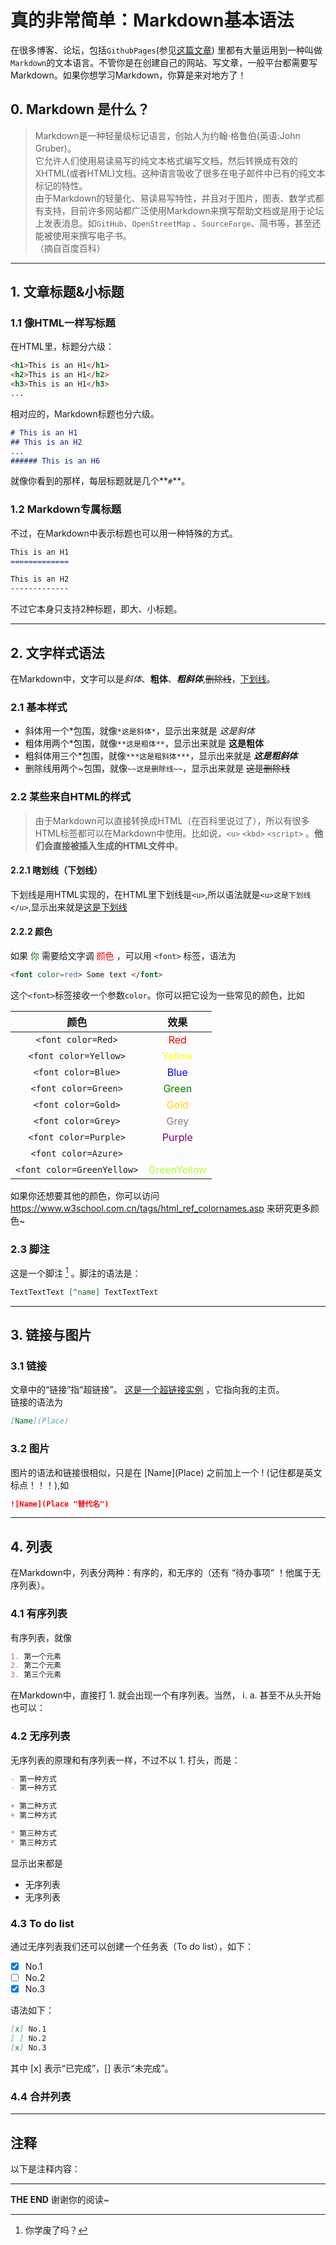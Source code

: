 # 真的非常简单：Markdown基本语法
在很多博客、论坛，包括`GithubPages`(参见[这篇文章](https://guleixibian2009.github.io/2021/08/15/GithubPages-简单易上手的网站制作-Jekyll版/)) 里都有大量运用到一种叫做`Markdown`的文本语言。不管你是在创建自己的网站、写文章，一般平台都需要写Markdown。如果你想学习Markdown，你算是来对地方了！

<!-- more -->

## 0. Markdown 是什么？

>Markdown是一种轻量级标记语言，创始人为约翰·格鲁伯(英语:John Gruber)。  
>它允许人们使用易读易写的纯文本格式编写文档，然后转换成有效的XHTML(或者HTML)文档。这种语言吸收了很多在电子邮件中已有的纯文本标记的特性。  
>由于Markdown的轻量化、易读易写特性，并且对于图片，图表、数学式都有支持，目前许多网站都广泛使用Markdown来撰写帮助文档或是用于论坛上发表消息。如`GitHub`、`OpenStreetMap` 、`SourceForge`、简书等，甚至还能被使用来撰写电子书。    
>（摘自百度百科）  

___

## 1. 文章标题&小标题

### 1.1 像HTML一样写标题

在HTML里，标题分六级：

```HTML
<h1>This is an H1</h1>
<h2>This is an H1</h2>
<h3>This is an H1</h3>
...
```

相对应的，Markdown标题也分六级。

```markdown
# This is an H1  
## This is an H2  
...  
###### This is an H6  
```

就像你看到的那样，每层标题就是几个**`#`**。

### 1.2 Markdown专属标题

不过，在Markdown中表示标题也可以用一种特殊的方式。

```Markdown
This is an H1
=============

This is an H2
-------------

```

不过它本身只支持2种标题，即大、小标题。

___

## 2. 文字样式语法

在Markdown中，文字可以是*斜体*、**粗体**、***粗斜体***,~~删除线~~，<u>下划线</u>。

### 2.1 基本样式

- 斜体用一个\*包围，就像` *这是斜体* `，显示出来就是 *这是斜体* 
- 粗体用两个\*包围，就像` **这是粗体** `，显示出来就是 **这是粗体**
- 粗斜体用三个\*包围，就像` ***这是粗斜体*** `，显示出来就是 ***这是粗斜体***
- 删除线用两个\~包围，就像` ~~这是删除线~~ `，显示出来就是 ~~这是删除线~~

### 2.2 某些来自HTML的样式

> 由于Markdown可以直接转换成HTML（在百科里说过了），所以有很多HTML标签都可以在Markdown中使用。比如说，`<u>` `<kbd>` `<script>` 。**他们会直接被插入生成的HTML文件中**。

#### 2.2.1 瞎划线（下划线）

下划线是用HTML实现的，在HTML里下划线是` <u> `,所以语法就是` <u>这是下划线</u> `,显示出来就是<u>这是下划线</u>  

#### 2.2.2 颜色

如果<font color=green> 你 </font>需要给文字调 <font color=red> 颜色 </font> ，可以用 ` <font> ` 标签，语法为

```HTML
<font color=red> Some text </font>
```

这个`<font>`标签接收一个参数`color`。你可以把它设为一些常见的颜色，比如

|            颜色            |                    效果                    |
| :------------------------: | :----------------------------------------: |
|     `<font color=Red>`     |         <font color=Red>Red</font>         |
|   `<font color=Yellow>`    |      <font color=Yellow>Yellow</font>      |
|    `<font color=Blue>`     |        <font color=Blue>Blue</font>        |
|    `<font color=Green>`    |       <font color=Green>Green</font>       |
|    `<font color=Gold>`     |        <font color=Gold>Gold</font>        |
|    `<font color=Grey>`     |        <font color=Grey>Grey</font>        |
|   `<font color=Purple>`    |      <font color=Purple>Purple</font>      |
|    `<font color=Azure>`    |       <font color=Azure>Azure</font>       |
| `<font color=GreenYellow>` | <font color=GreenYellow>GreenYellow</font> |

如果你还想要其他的颜色，你可以访问 <https://www.w3school.com.cn/tags/html_ref_colornames.asp> 来研究更多颜色~

### 2.3 脚注

这是一个脚注 [^1] 。脚注的语法是：

```Markdown
TextTextText [^name] TextTextText
```

___

## 3. 链接与图片

### 3.1 链接

文章中的“链接”指“超链接”。 [这是一个超链接实例](https://guleixibian.github.io/) ，它指向我的主页。  
链接的语法为 

```Markdown
[Name](Place) 
```

### 3.2 图片

图片的语法和链接很相似，只是在 \[Name\]\(Place\) 之前加上一个 \! (记住都是英文标点！！！),如

```Markdown
![Name](Place "替代名")
```

___

## 4. 列表

在Markdown中，列表分两种：有序的，和无序的（还有 “待办事项” ！他属于无序列表）。

### 4.1 有序列表

有序列表，就像  

```Markdown
1. 第一个元素  
2. 第二个元素  
3. 第三个元素
```

在Markdown中，直接打 1. 就会出现一个有序列表。当然， i. a. 甚至不从头开始也可以：



### 4.2 无序列表

无序列表的原理和有序列表一样，不过不以 1. 打头，而是：

```Markdown
- 第一种方式
- 第一种方式
```

```Markdown
+ 第二种方式
+ 第二种方式
```

```Markdown
* 第三种方式
* 第三种方式
```

显示出来都是

- 无序列表
- 无序列表

### 4.3 To do list

通过无序列表我们还可以创建一个任务表（To do list），如下：

- [x] No.1
- [ ] No.2
- [x] No.3

语法如下：

```Markdown
[x] No.1
[ ] No.2
[x] No.3
```

其中 [x] 表示“已完成”，[] 表示“未完成”。

### 4.4 合并列表


---

## 注释

以下是注释内容：  

[^1]: 你学废了吗？


___

__THE END__ 谢谢你的阅读~
